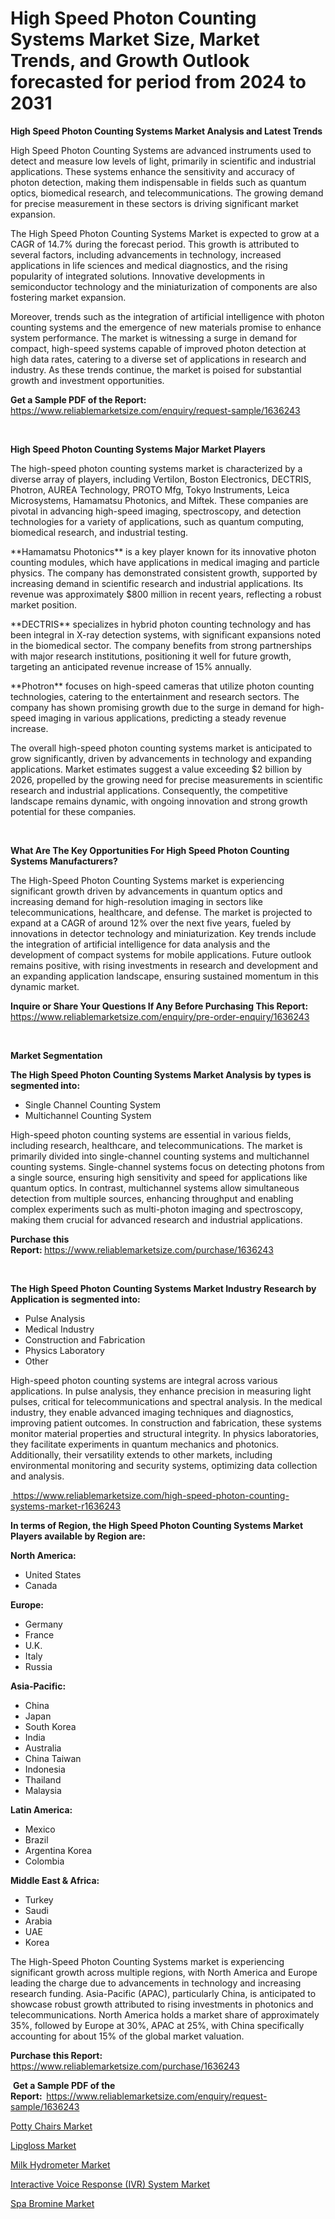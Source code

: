 <p><h1>High Speed Photon Counting Systems Market Size, Market Trends, and Growth Outlook forecasted for period from 2024 to 2031</h1></p><p><strong>High Speed Photon Counting Systems Market Analysis and Latest Trends</strong></p>
<p><p>High Speed Photon Counting Systems are advanced instruments used to detect and measure low levels of light, primarily in scientific and industrial applications. These systems enhance the sensitivity and accuracy of photon detection, making them indispensable in fields such as quantum optics, biomedical research, and telecommunications. The growing demand for precise measurement in these sectors is driving significant market expansion.</p><p>The High Speed Photon Counting Systems Market is expected to grow at a CAGR of 14.7% during the forecast period. This growth is attributed to several factors, including advancements in technology, increased applications in life sciences and medical diagnostics, and the rising popularity of integrated solutions. Innovative developments in semiconductor technology and the miniaturization of components are also fostering market expansion. </p><p>Moreover, trends such as the integration of artificial intelligence with photon counting systems and the emergence of new materials promise to enhance system performance. The market is witnessing a surge in demand for compact, high-speed systems capable of improved photon detection at high data rates, catering to a diverse set of applications in research and industry. As these trends continue, the market is poised for substantial growth and investment opportunities.</p></p>
<p><strong>Get a Sample PDF of the Report:&nbsp;</strong> <a href="https://www.reliablemarketsize.com/enquiry/request-sample/1636243">https://www.reliablemarketsize.com/enquiry/request-sample/1636243</a></p>
<p>&nbsp;</p>
<p><strong>High Speed Photon Counting Systems Major Market Players</strong></p>
<p><p>The high-speed photon counting systems market is characterized by a diverse array of players, including Vertilon, Boston Electronics, DECTRIS, Photron, AUREA Technology, PROTO Mfg, Tokyo Instruments, Leica Microsystems, Hamamatsu Photonics, and Miftek. These companies are pivotal in advancing high-speed imaging, spectroscopy, and detection technologies for a variety of applications, such as quantum computing, biomedical research, and industrial testing.</p><p>**Hamamatsu Photonics** is a key player known for its innovative photon counting modules, which have applications in medical imaging and particle physics. The company has demonstrated consistent growth, supported by increasing demand in scientific research and industrial applications. Its revenue was approximately $800 million in recent years, reflecting a robust market position.</p><p>**DECTRIS** specializes in hybrid photon counting technology and has been integral in X-ray detection systems, with significant expansions noted in the biomedical sector. The company benefits from strong partnerships with major research institutions, positioning it well for future growth, targeting an anticipated revenue increase of 15% annually.</p><p>**Photron** focuses on high-speed cameras that utilize photon counting technologies, catering to the entertainment and research sectors. The company has shown promising growth due to the surge in demand for high-speed imaging in various applications, predicting a steady revenue increase.</p><p>The overall high-speed photon counting systems market is anticipated to grow significantly, driven by advancements in technology and expanding applications. Market estimates suggest a value exceeding $2 billion by 2026, propelled by the growing need for precise measurements in scientific research and industrial applications. Consequently, the competitive landscape remains dynamic, with ongoing innovation and strong growth potential for these companies.</p></p>
<p>&nbsp;</p>
<p><strong>What Are The Key Opportunities For High Speed Photon Counting Systems Manufacturers?</strong></p>
<p><p>The High-Speed Photon Counting Systems market is experiencing significant growth driven by advancements in quantum optics and increasing demand for high-resolution imaging in sectors like telecommunications, healthcare, and defense. The market is projected to expand at a CAGR of around 12% over the next five years, fueled by innovations in detector technology and miniaturization. Key trends include the integration of artificial intelligence for data analysis and the development of compact systems for mobile applications. Future outlook remains positive, with rising investments in research and development and an expanding application landscape, ensuring sustained momentum in this dynamic market.</p></p>
<p><strong>Inquire or Share Your Questions If Any Before Purchasing This Report:</strong> <a href="https://www.reliablemarketsize.com/enquiry/pre-order-enquiry/1636243">https://www.reliablemarketsize.com/enquiry/pre-order-enquiry/1636243</a></p>
<p>&nbsp;</p>
<p><strong>Market Segmentation</strong></p>
<p><strong>The High Speed Photon Counting Systems Market Analysis by types is segmented into:</strong></p>
<p><ul><li>Single Channel Counting System</li><li>Multichannel Counting System</li></ul></p>
<p><p>High-speed photon counting systems are essential in various fields, including research, healthcare, and telecommunications. The market is primarily divided into single-channel counting systems and multichannel counting systems. Single-channel systems focus on detecting photons from a single source, ensuring high sensitivity and speed for applications like quantum optics. In contrast, multichannel systems allow simultaneous detection from multiple sources, enhancing throughput and enabling complex experiments such as multi-photon imaging and spectroscopy, making them crucial for advanced research and industrial applications.</p></p>
<p><strong>Purchase this Report:&nbsp;</strong><a href="https://www.reliablemarketsize.com/purchase/1636243">https://www.reliablemarketsize.com/purchase/1636243</a></p>
<p>&nbsp;</p>
<p><strong>The High Speed Photon Counting Systems Market Industry Research by Application is segmented into:</strong></p>
<p><ul><li>Pulse Analysis</li><li>Medical Industry</li><li>Construction and Fabrication</li><li>Physics Laboratory</li><li>Other</li></ul></p>
<p><p>High-speed photon counting systems are integral across various applications. In pulse analysis, they enhance precision in measuring light pulses, critical for telecommunications and spectral analysis. In the medical industry, they enable advanced imaging techniques and diagnostics, improving patient outcomes. In construction and fabrication, these systems monitor material properties and structural integrity. In physics laboratories, they facilitate experiments in quantum mechanics and photonics. Additionally, their versatility extends to other markets, including environmental monitoring and security systems, optimizing data collection and analysis.</p></p>
<p><a href="https://www.reliablemarketsize.com/high-speed-photon-counting-systems-market-r1636243">&nbsp;https://www.reliablemarketsize.com/high-speed-photon-counting-systems-market-r1636243</a></p>
<p><strong>In terms of Region, the High Speed Photon Counting Systems Market Players available by Region are:</strong></p>
<p>
    <p> <strong> North America: </strong>
        <ul>
            <li>United States</li>
            <li>Canada</li>
        </ul>
        </p> 
    <p> <strong> Europe: </strong>
        <ul>
            <li>Germany</li>
            <li>France</li>
            <li>U.K.</li>
            <li>Italy</li>
            <li>Russia</li>
        </ul>
        </p> 
    <p> <strong> Asia-Pacific: </strong>
        <ul>
            <li>China</li>
            <li>Japan</li>
            <li>South Korea</li>
            <li>India</li>
            <li>Australia</li>
            <li>China Taiwan</li>
            <li>Indonesia</li>
            <li>Thailand</li>
            <li>Malaysia</li>
        </ul>
        </p> 
    <p> <strong> Latin America: </strong>
        <ul>
            <li>Mexico</li>
            <li>Brazil</li>
            <li>Argentina Korea</li>
            <li>Colombia</li>
        </ul>
        </p> 
    <p> <strong> Middle East & Africa: </strong>
        <ul>
            <li>Turkey</li>
            <li>Saudi</li>
            <li>Arabia</li>
            <li>UAE</li>
            <li>Korea</li>
        </ul>
    </p>
    </p>
<p><p>The High-Speed Photon Counting Systems market is experiencing significant growth across multiple regions, with North America and Europe leading the charge due to advancements in technology and increasing research funding. Asia-Pacific (APAC), particularly China, is anticipated to showcase robust growth attributed to rising investments in photonics and telecommunications. North America holds a market share of approximately 35%, followed by Europe at 30%, APAC at 25%, with China specifically accounting for about 15% of the global market valuation.</p></p>
<p><strong>Purchase this Report: </strong><a href="https://www.reliablemarketsize.com/purchase/1636243">https://www.reliablemarketsize.com/purchase/1636243</a></p>
<p>&nbsp;<strong>Get a Sample PDF of the Report:&nbsp;&nbsp;</strong><a href="https://www.reliablemarketsize.com/enquiry/request-sample/1636243">https://www.reliablemarketsize.com/enquiry/request-sample/1636243</a></p>
<p><strong></strong></p>
<p><p><a href="https://issuu.com/reportprime-2/docs/potty-chairs-market-size-2030.pptx_2df682bc865d10">Potty Chairs Market</a></p><p><a href="https://issuu.com/reportprime-2/docs/lipgloss-market-size-2030.pptx_2df7b972fa6a1e">Lipgloss Market</a></p><p><a href="https://www.linkedin.com/pulse/market-insights-global-milk-hydrometer-forecast-innovation-mnoxe?trackingId=mH95%2FdX7SLm6iS8FUYoamw%3D%3D">Milk Hydrometer Market</a></p><p><a href="https://medium.com/@sardarp081_19487/interactive-voice-response-ivr-system-market-essentials-key-market-players-demand-drivers-and-cfa83b147a84?postPublishedType=repub">Interactive Voice Response (IVR) System Market</a></p><p><a href="https://www.linkedin.com/pulse/spa-bromine-market-growth-segmentation-regional-analysis-ihxsf?trackingId=2NjTBxngQZyKJ5C%2FFkWOJw%3D%3D">Spa Bromine Market</a></p></p>